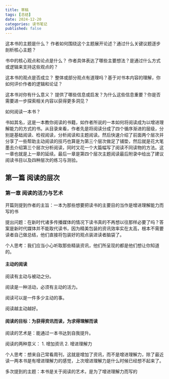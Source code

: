 ```yaml
---
title: 草稿
tags: [总结]
date: 2024-12-20
categories: 读书笔记
published: false
---
```


这本书的主题是什么？
作者如何围绕这个主题展开论述？通过什么关键议题逐步剖析核心主题？

书中的核心观点和论点是什么？
作者具体表达了哪些主要想法？是通过什么方式或逻辑来支持这些观点的？

这本书的观点是否成立？
整体或部分观点有道理吗？基于对书本内容的理解，你如何评价作者的逻辑和论证？

这本书对你有什么意义？
提供了哪些信息或启发？为什么这些信息重要？你是否需要进一步探索相关内容以获得更多洞见？

如何阅读一本书？

书如其名，这是一本教你阅读的书籍，如作者所说的一本如何将阅读成为以增进理解能力的方式的书。从目录来看，作者先是将阅读分成了四个循序渐进的层级，分别是基础阅读、检视阅读，分析阅读和主题阅读。然后快速介绍了前面两个层次并分享了一些帮助主动阅读的技巧也算是为第三个层次做足了铺垫，然后就是花大笔墨去介绍第三个层次分析阅读，同时又花一个大篇幅写了阅读不同读物的方法。这一章也就是上一章的延续。最后一章是第四个层次主题阅读最后附录中给出了建议阅读书目以及四种层次的练习与测验。

## 第一篇 阅读的层次

### 第一章 阅读的活力与艺术

开篇则提到作者的主旨：一本为那些想要把读书的主要目的当作是增进理解能力而写的书

提出问题：在新时代诸多传播媒体的情况下读书真的不再想以往那样必要了吗？答案是新时代媒体并不能取代读书，因为精美包装的资讯效率实在太高，根本不需要读者自己做总结，他们直接将包装好的观点装进读者脑袋了。

个人思考：我们应当小心听取那些精装资讯，他们所呈现的都是他们想让你知道的。

#### 主动的阅读

阅读有主动与被动之分。

阅读是一种活动，必须有主动的活力。

阅读可以是一件多少主动的事。

阅读越主动越好。

#### 阅读的目标：为获得资讯而读，为求得理解而读

阅读的艺术是：能通过一本书达到自我提升。

阅读的两种意义： 1. 增加资讯 2. 增进理解力

个人思考：想来自己常看周刊，这就是增加了资讯，而不是增进理解力，除了最近读一两本书是有增进理解力的感觉，上次增进理解力是什么时候已经想不起来了。

多次提到的主题：本书是关于阅读的艺术，是为了增进理解力而写的
